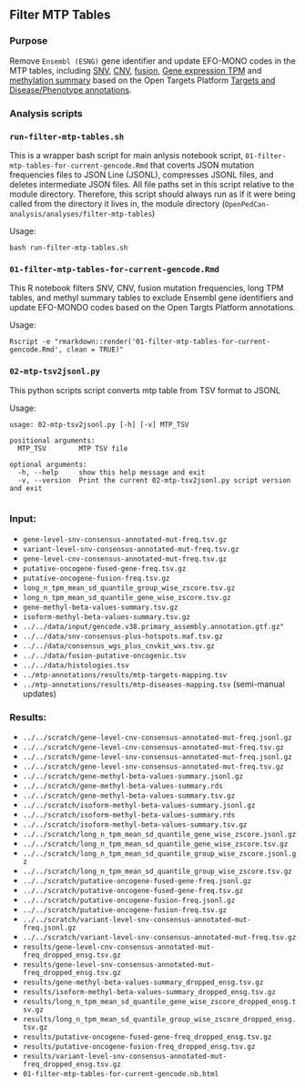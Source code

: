 ## Filter MTP Tables

### Purpose
Remove `Ensembl (ESNG)` gene identifier and update EFO-MONO codes in the MTP tables, including [SNV](https://github.com/PediatricOpenTargets/OpenPedCan-analysis/tree/dev/analyses/snv-frequencies), [CNV](https://github.com/PediatricOpenTargets/OpenPedCan-analysis/tree/dev/analyses/cnv-frequencies), [fusion](https://github.com/PediatricOpenTargets/OpenPedCan-analysis/tree/dev/analyses/fusion-frequencies), [Gene expression TPM](https://github.com/PediatricOpenTargets/OpenPedCan-analysis/tree/dev/analyses/rna-seq-expression-summary-stats) and [methylation summary](https://github.com/PediatricOpenTargets/OpenPedCan-analysis/tree/dev/analyses/methylation-summary) based on the Open Targets Platform [Targets and Disease/Phenotype annotations](https://github.com/PediatricOpenTargets/OpenPedCan-analysis/tree/dev/analyses/mtp-annotations).


### Analysis scripts

### `run-filter-mtp-tables.sh`
This is a wrapper bash script for main anlysis notebook script, `01-filter-mtp-tables-for-current-gencode.Rmd` that coverts JSON mutation frequencies files to JSON Line (JSONL), compresses JSONL files, and deletes intermediate JSON files. All file paths set in this script relative to the module directory. Therefore, this script should always run as if it were being called from the directory it lives in, the module directory (`OpenPedCan-analysis/analyses/filter-mtp-tables`)

Usage:
```
bash run-filter-mtp-tables.sh
```

### `01-filter-mtp-tables-for-current-gencode.Rmd`
This R notebook filters SNV, CNV, fusion mutation frequencies, long TPM tables, and methyl summary tables to exclude Ensembl gene identifiers and update EFO-MONDO codes based on the Open Targts Platform  annotations. 

Usage:
```
Rscript -e "rmarkdown::render('01-filter-mtp-tables-for-current-gencode.Rmd', clean = TRUE)"
```

### `02-mtp-tsv2jsonl.py`
This python scripts script converts mtp table from TSV format to JSONL

Usage:
```
usage: 02-mtp-tsv2jsonl.py [-h] [-v] MTP_TSV

positional arguments:
  MTP_TSV        MTP TSV file
                 
optional arguments:
  -h, --help     show this help message and exit
  -v, --version  Print the current 02-mtp-tsv2jsonl.py script version and exit
                 
```


### Input:
- `gene-level-snv-consensus-annotated-mut-freq.tsv.gz`
- `variant-level-snv-consensus-annotated-mut-freq.tsv.gz`
- `gene-level-cnv-consensus-annotated-mut-freq.tsv.gz`
- `putative-oncogene-fused-gene-freq.tsv.gz`
- `putative-oncogene-fusion-freq.tsv.gz`
- `long_n_tpm_mean_sd_quantile_group_wise_zscore.tsv.gz`
- `long_n_tpm_mean_sd_quantile_gene_wise_zscore.tsv.gz`
- `gene-methyl-beta-values-summary.tsv.gz`
- `isoform-methyl-beta-values-summary.tsv.gz`
- `../../data/input/gencode.v38.primary_assembly.annotation.gtf.gz"`
- `../../data/snv-consensus-plus-hotspots.maf.tsv.gz`
- `../../data/consensus_wgs_plus_cnvkit_wxs.tsv.gz`
- `../../data/fusion-putative-oncogenic.tsv`
- `../../data/histologies.tsv`
- `../mtp-annotations/results/mtp-targets-mapping.tsv`
- `../mtp-annotations/results/mtp-diseases-mapping.tsv` (semi-manual updates)



### Results:
- `../../scratch/gene-level-cnv-consensus-annotated-mut-freq.jsonl.gz`
- `../../scratch/gene-level-cnv-consensus-annotated-mut-freq.tsv.gz`
- `../../scratch/gene-level-snv-consensus-annotated-mut-freq.jsonl.gz`
- `../../scratch/gene-level-snv-consensus-annotated-mut-freq.tsv.gz`
- `../../scratch/gene-methyl-beta-values-summary.jsonl.gz`
- `../../scratch/gene-methyl-beta-values-summary.rds`
- `../../scratch/gene-methyl-beta-values-summary.tsv.gz`
- `../../scratch/isoform-methyl-beta-values-summary.jsonl.gz`
- `../../scratch/isoform-methyl-beta-values-summary.rds`
- `../../scratch/isoform-methyl-beta-values-summary.tsv.gz`
- `../../scratch/long_n_tpm_mean_sd_quantile_gene_wise_zscore.jsonl.gz`
- `../../scratch/long_n_tpm_mean_sd_quantile_gene_wise_zscore.tsv.gz`
- `../../scratch/long_n_tpm_mean_sd_quantile_group_wise_zscore.jsonl.gz`
- `../../scratch/long_n_tpm_mean_sd_quantile_group_wise_zscore.tsv.gz`
- `../../scratch/putative-oncogene-fused-gene-freq.jsonl.gz`
- `../../scratch/putative-oncogene-fused-gene-freq.tsv.gz`
- `../../scratch/putative-oncogene-fusion-freq.jsonl.gz`
- `../../scratch/putative-oncogene-fusion-freq.tsv.gz`
- `../../scratch/variant-level-snv-consensus-annotated-mut-freq.jsonl.gz`
- `../../scratch/variant-level-snv-consensus-annotated-mut-freq.tsv.gz`
- `results/gene-level-cnv-consensus-annotated-mut-freq_dropped_ensg.tsv.gz`
- `results/gene-level-snv-consensus-annotated-mut-freq_dropped_ensg.tsv.gz`
- `results/gene-methyl-beta-values-summary_dropped_ensg.tsv.gz`
- `results/isoform-methyl-beta-values-summary_dropped_ensg.tsv.gz`
- `results/long_n_tpm_mean_sd_quantile_gene_wise_zscore_dropped_ensg.tsv.gz`
- `results/long_n_tpm_mean_sd_quantile_group_wise_zscore_dropped_ensg.tsv.gz`
- `results/putative-oncogene-fused-gene-freq_dropped_ensg.tsv.gz`
- `results/putative-oncogene-fusion-freq_dropped_ensg.tsv.gz`
- `results/variant-level-snv-consensus-annotated-mut-freq_dropped_ensg.tsv.gz`
- `01-filter-mtp-tables-for-current-gencode.nb.html`

